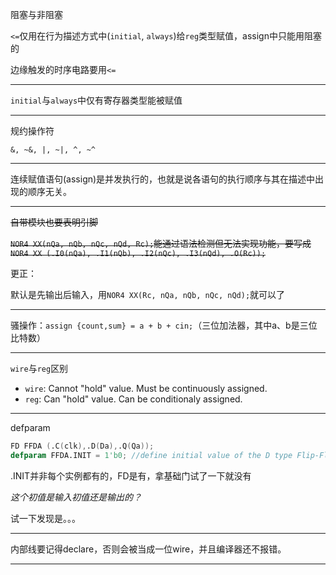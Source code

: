 阻塞与非阻塞

`<=`仅用在行为描述方式中(`initial`, `always`)给`reg`类型赋值，assign中只能用阻塞的

边缘触发的时序电路要用`<=`

---

`initial`与`always`中仅有寄存器类型能被赋值

---

规约操作符

`&, ~&, |, ~|, ^, ~^`

---

连续赋值语句(assign)是并发执行的，也就是说各语句的执行顺序与其在描述中出现的顺序无关。

---

<S>自带模块也要表明引脚</S>

<S>`NOR4 XX(nQa, nQb, nQc, nQd, Rc);`能通过语法检测但无法实现功能，要写成`NOR4 XX (.I0(nQa), .I1(nQb), .I2(nQc), .I3(nQd), .O(Rc));`</S>

更正：

默认是先输出后输入，用`NOR4 XX(Rc, nQa, nQb, nQc, nQd);`就可以了

---

骚操作：`assign {count,sum} = a + b + cin;`（三位加法器，其中a、b是三位比特数）

---

`wire`与`reg`区别

- `wire`: Cannot "hold" value. Must be continuously assigned.
- `reg`:  Can "hold" value. Can be conditionaly assigned.

---

defparam

```verilog
FD FFDA (.C(clk),.D(Da),.Q(Qa));
defparam FFDA.INIT = 1'b0; //define initial value of the D type Flip-Flop
```

.INIT并非每个实例都有的，FD是有，拿基础门试了一下就没有

*这个初值是输入初值还是输出的？*

试一下发现是。。。

---

内部线要记得declare，否则会被当成一位wire，并且编译器还不报错。

---

